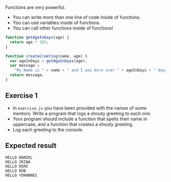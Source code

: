 Functions are very powerful.

- You can write more than one line of code inside of functions.
- You can use variables inside of functions.
- You can call other functions inside of functions!

```js
function getAgeInDays(age) {
  return age * 365;
}

function createCreeting(name, age) {
  var ageInDays = getAgeInDays(age);
  var message =
    "My Name is " + name + " and I was born over " + ageInDays + " days ago!";
  return message;
}
```

## Exercise 1

- In `exercise.js` you have been provided with the names of some mentors. Write a program that logs a shouty greeting to each one.
- Your program should include a function that spells their name in uppercase, and a function that creates a shouty greeting.
- Log each greeting to the console.

## Expected result

```
HELLO DANIEL
HELLO IRINA
HELLO MIMI
HELLO ROB
HELLO YOHANNES
```
